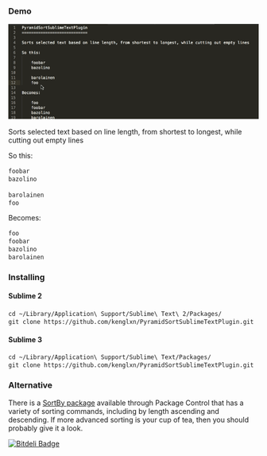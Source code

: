 ### Demo

![Demo](https://github.com/kenglxn/PyramidSortSublimeTextPlugin/raw/master/demo.gif)

Sorts selected text based on line length, from shortest to longest, while cutting out empty lines

So this:

    foobar
    bazolino
    
    barolainen
    foo

Becomes:
    
    foo
    foobar
    bazolino
    barolainen


### Installing

#### Sublime 2
    
    cd ~/Library/Application\ Support/Sublime\ Text\ 2/Packages/
    git clone https://github.com/kenglxn/PyramidSortSublimeTextPlugin.git

#### Sublime 3

    cd ~/Library/Application\ Support/Sublime\ Text/Packages/
    git clone https://github.com/kenglxn/PyramidSortSublimeTextPlugin.git

### Alternative

There is a [SortBy package](https://sublime.wbond.net/packages/SortBy) available through Package Control 
that has a variety of sorting commands, including by length ascending and descending. 
If more advanced sorting is your cup of tea, then you should probably give it a look.


[![Bitdeli Badge](https://d2weczhvl823v0.cloudfront.net/kenglxn/pyramidsortsublimetextplugin/trend.png)](https://bitdeli.com/free "Bitdeli Badge")

